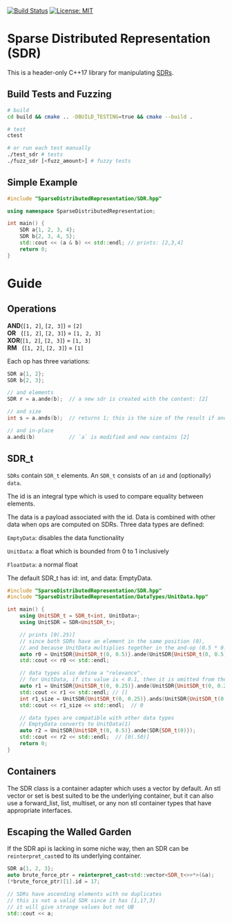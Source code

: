 [![Build Status](https://travis-ci.com/jagprog5/sdr.svg?branch=master)](https://travis-ci.com/jagprog5/sdr)
[![License: MIT](https://img.shields.io/badge/License-MIT-yellow.svg)](https://opensource.org/licenses/MIT)
# Sparse Distributed Representation (SDR)

This is a header-only C++17 library for manipulating [SDRs](https://youtu.be/ZDgCdWTuIzc).

## Build Tests and Fuzzing

```bash
# build
cd build && cmake .. -DBUILD_TESTING=true && cmake --build .

# test
ctest

# or run each test manually
./test_sdr # tests
./fuzz_sdr [<fuzz_amount>] # fuzzy tests
```

## Simple Example

```cpp
#include "SparseDistributedRepresentation/SDR.hpp"

using namespace SparseDistributedRepresentation;

int main() {
    SDR a{1, 2, 3, 4};
    SDR b{2, 3, 4, 5};
    std::cout << (a & b) << std::endl; // prints: [2,3,4]
    return 0;
}

```

# Guide

## Operations

**AND**(`[1, 2]`, `[2, 3]`) = `[2]`  
**OR**&nbsp;&nbsp;&nbsp;(`[1, 2]`, `[2, 3]`) = `[1, 2, 3]`  
**XOR**(`[1, 2]`, `[2, 3]`) = `[1, 3]`  
**RM**&nbsp;&nbsp;&nbsp;(`[1, 2]`, `[2, 3]`) = `[1]` 

Each op has three variations:

```cpp
SDR a{1, 2};
SDR b{2, 3};

// and elements
SDR r = a.ande(b);  // a new sdr is created with the content: [2]

// and size
int s = a.ands(b);  // returns 1; this is the size of the result if ande was called

// and in-place
a.andi(b)           // `a` is modified and now contains [2]
```

## SDR_t

`SDRs` contain `SDR_t` elements. An `SDR_t` consists of an `id` and (optionally) `data`. 

The id is an integral type which is used to compare equality between elements.

The data is a payload associated with the id. Data is combined with other data when ops are computed on SDRs. Three data types are defined:

`EmptyData`: disables the data functionality

`UnitData`: a float which is bounded from 0 to 1 inclusively

`FloatData`: a normal float

The default SDR_t has id: int, and data: EmptyData.

```cpp
#include "SparseDistributedRepresentation/SDR.hpp"
#include "SparseDistributedRepresentation/DataTypes/UnitData.hpp"

int main() {
    using UnitSDR_t = SDR_t<int, UnitData>;
    using UnitSDR = SDR<UnitSDR_t>;

    // prints [0(.25)]
    // since both SDRs have an element in the same position (0),
    // and because UnitData multiplies together in the and-op (0.5 * 0.5)
    auto r0 = UnitSDR{UnitSDR_t(0, 0.5)}.ande(UnitSDR{UnitSDR_t(0, 0.5)});
    std::cout << r0 << std::endl;

    // data types also define a "relevance".
    // for UnitData, if its value is < 0.1, then it is omitted from the result
    auto r1 = UnitSDR{UnitSDR_t(0, 0.25)}.ande(UnitSDR{UnitSDR_t(0, 0.25)});
    std::cout << r1 << std::endl; // []
    int r1_size = UnitSDR{UnitSDR_t(0, 0.25)}.ands(UnitSDR{UnitSDR_t(0, 0.25)});
    std::cout << r1_size << std::endl;  // 0

    // data types are compatible with other data types
    // EmptyData converts to UnitData(1)
    auto r2 = UnitSDR{UnitSDR_t(0, 0.5)}.ande(SDR{SDR_t(0)});
    std::cout << r2 << std::endl;  // [0(.50)]
    return 0;
}
```

## Containers

The SDR class is a container adapter which uses a vector by default. An stl vector or set is best suited to be the underlying container, but it can also use a forward_list, list, multiset, or any non stl container types that have appropriate interfaces.

## Escaping the Walled Garden

If the SDR api is lacking in some niche way, then an SDR can be `reinterpret_cast`ed to its underlying container.

```cpp
SDR a{1, 2, 3};
auto brute_force_ptr = reinterpret_cast<std::vector<SDR_t<>>*>(&a);
(*brute_force_ptr)[1].id = 17;

// SDRs have ascending elements with no duplicates
// this is not a valid SDR since it has [1,17,3]
// it will give strange values but not UB
std::cout << a;
```
